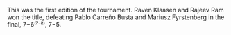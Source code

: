 This was the first edition of the tournament. Raven Klaasen and Rajeev Ram won the title, defeating Pablo Carreño Busta and Mariusz Fyrstenberg in the final, 7−6⁽⁷⁻²⁾, 7−5.
